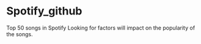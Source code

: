 # Spotify_github
Top 50 songs in Spotify 
Looking for factors will impact on the popularity of the songs. 